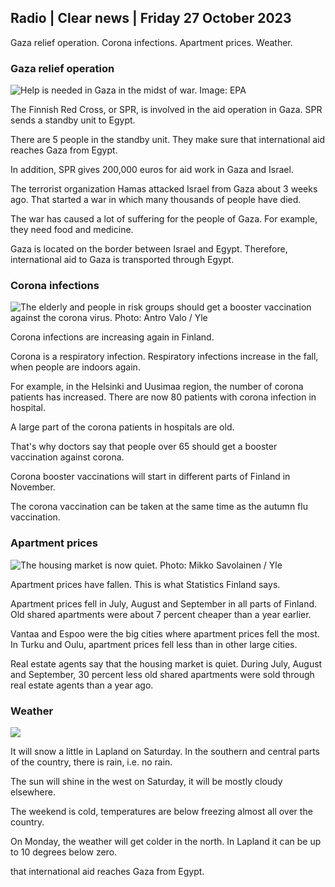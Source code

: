 ## Radio \| Clear news \| Friday 27 October 2023

Gaza relief operation. Corona infections. Apartment prices. Weather.

### Gaza relief operation

![Help is needed in Gaza in the midst of war. Image: EPA](https://images.cdn.yle.fi/image/upload/c_crop,h_3780,w_6720,x_0,y_700/ar_1.7777777777777777,c_fill,g_faces,h_675,w_1200/dpr_1.0/q_auto:eco/f_auto/fl_lossy/v1698396491/39-1192101653b784c2d563)

The Finnish Red Cross, or SPR, is involved in the aid operation in Gaza. SPR sends a standby unit to Egypt.

There are 5 people in the standby unit. They make sure that international aid reaches Gaza from Egypt.

In addition, SPR gives 200,000 euros for aid work in Gaza and Israel.

The terrorist organization Hamas attacked Israel from Gaza about 3 weeks ago. That started a war in which many thousands of people have died.

The war has caused a lot of suffering for the people of Gaza. For example, they need food and medicine.

Gaza is located on the border between Israel and Egypt. Therefore, international aid to Gaza is transported through Egypt.

### Corona infections

![The elderly and people in risk groups should get a booster vaccination against the corona virus. Photo: Antro Valo / Yle](https://images.cdn.yle.fi/image/upload/c_crop,h_3510,w_6240,x_0,y_400/ar_1.7777777777777777,c_fill,g_faces,h_675,w_1200/dpr_1.0/q_auto:eco/f_auto/fl_lossy/v1670569792/39-933588623dccc01a881)

Corona infections are increasing again in Finland.

Corona is a respiratory infection. Respiratory infections increase in the fall, when people are indoors again.

For example, in the Helsinki and Uusimaa region, the number of corona patients has increased. There are now 80 patients with corona infection in hospital.

A large part of the corona patients in hospitals are old.

That's why doctors say that people over 65 should get a booster vaccination against corona.

Corona booster vaccinations will start in different parts of Finland in November.

The corona vaccination can be taken at the same time as the autumn flu vaccination.

### Apartment prices

![The housing market is now quiet. Photo: Mikko Savolainen / Yle](https://images.cdn.yle.fi/image/upload/c_crop,h_3348,w_5952,x_0,y_483/ar_1.7777777777777777,c_fill,g_faces,h_675,w_1200/dpr_1.0/q_auto:eco/f_auto/fl_lossy/v1694415905/39-117017864fea8c7baf74)

Apartment prices have fallen. This is what Statistics Finland says.

Apartment prices fell in July, August and September in all parts of Finland. Old shared apartments were about 7 percent cheaper than a year earlier.

Vantaa and Espoo were the big cities where apartment prices fell the most. In Turku and Oulu, apartment prices fell less than in other large cities.

Real estate agents say that the housing market is quiet. During July, August and September, 30 percent less old shared apartments were sold through real estate agents than a year ago.

### Weather

![](https://images.cdn.yle.fi/image/upload/c_crop,h_1080,w_1919,x_0,y_0/ar_1.7777777777777777,c_fill,g_faces,h_675,w_1200/dpr_1.0/q_auto:eco/f_auto/fl_lossy/v1698421548/39-1192510653bdb0fbe9af)

It will snow a little in Lapland on Saturday. In the southern and central parts of the country, there is rain, i.e. no rain.

The sun will shine in the west on Saturday, it will be mostly cloudy elsewhere.

The weekend is cold, temperatures are below freezing almost all over the country.

On Monday, the weather will get colder in the north. In Lapland it can be up to 10 degrees below zero.

that international aid reaches Gaza from Egypt.